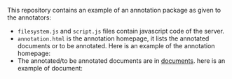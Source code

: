 This repository contains an example of an annotation package as given to the annotators:
* `filesystem.js` and `script.js` files contain javascript code of the server.
* `annotation.html` is the annotation homepage, it lists the annotated documents or to be annotated. Here is an example of the annotation homepage: 
* The annotated/to be annotated documents are in [documents](documents). here is an example of document: 
